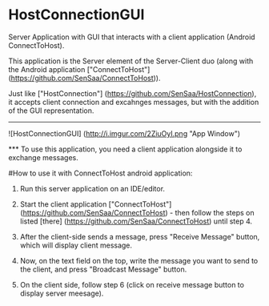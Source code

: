 # HostConnectionGUI
Server Application with GUI that interacts with a client application (Android ConnectToHost).

This application is the Server element of the Server-Client duo (along with the Android application ["ConnectToHost"] (https://github.com/SenSaa/ConnectToHost)).

Just like ["HostConnection"] (https://github.com/SenSaa/HostConnection), it accepts client connection and excahnges messages, but with the addition of the GUI representation. 

--------------------------------------

![HostConnectionGUI] (http://i.imgur.com/2ZiuOyI.png "App Window")

*** To use this application, you need a client application alongside it to exchange messages.

#How to use it with ConnectToHost android application:

1) Run this server application on an IDE/editor.

2) Start the client application ["ConnectToHost"] (https://github.com/SenSaa/ConnectToHost) - then follow the steps on listed [there] (https://github.com/SenSaa/ConnectToHost) until step 4.

3) After the client-side sends a message, press "Receive Message" button, which will display client message.

4) Now, on the text field on the top, write the message you want to send to the client, and press "Broadcast Message" button.

5) On the client side, follow step 6 (click on receive message button to display server meesage).

